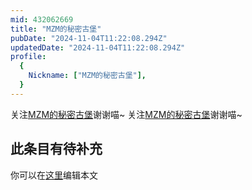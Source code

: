 ```yaml
---
mid: 432062669
title: "MZM的秘密古堡"
pubDate: "2024-11-04T11:22:08.294Z"
updatedDate: "2024-11-04T11:22:08.294Z"
profile:
  {
    Nickname: ["MZM的秘密古堡"],
  }
---
```


关注[MZM的秘密古堡](https://space.bilibili.com/432062669)谢谢喵~ 关注[MZM的秘密古堡](https://space.bilibili.com/432062669)谢谢喵~

## 此条目有待补充
你可以在[这里](https://github.com/Yuhanawa/VTuber.ICU/edit/master/src/content/v/MZM的秘密古堡/index.md)编辑本文
